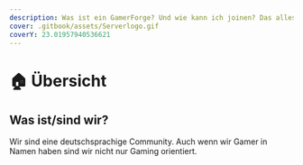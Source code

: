 ```yaml
---
description: Was ist ein GamerForge? Und wie kann ich joinen? Das alles erfärst du hier.
cover: .gitbook/assets/Serverlogo.gif
coverY: 23.01957940536621
---
```


# 🏠 Übersicht

## Was ist/sind wir?

Wir sind eine deutschsprachige Community. Auch wenn wir Gamer in Namen haben sind wir nicht nur Gaming orientiert.&#x20;
